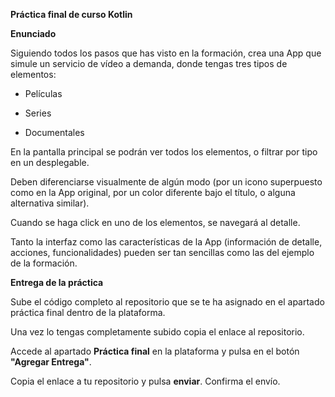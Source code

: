 **Práctica final de curso Kotlin**

**Enunciado**

Siguiendo todos los pasos que has visto en la formación, crea una App que simule un servicio de vídeo a demanda, donde tengas tres tipos de elementos:

- Películas

- Series

- Documentales

En la pantalla principal se podrán ver todos los elementos, o filtrar por tipo en un desplegable.

Deben diferenciarse visualmente de algún modo (por un icono superpuesto como en la App original, por un color diferente bajo el título, o alguna alternativa similar).

Cuando se haga click en uno de los elementos, se navegará al detalle.

Tanto la interfaz como las características de la App (información de detalle, acciones, funcionalidades) pueden ser tan sencillas como las del ejemplo de la formación.

**Entrega de la práctica**

Sube el código completo al repositorio que se te ha asignado en el apartado práctica final dentro de la plataforma.

Una vez lo tengas completamente subido copia el enlace al repositorio.

Accede al apartado **Práctica final** en la plataforma y pulsa en el botón **"Agregar Entrega"**.

Copia el enlace a tu repositorio y pulsa **enviar**. Confirma el envío.